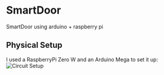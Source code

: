 # SmartDoor
SmartDoor using arduino + raspberry pi

## Physical Setup
I used a RaspberryPi Zero W and an Arduino Mega to set it up:
![Circuit Setup](setup/circuit.png')
